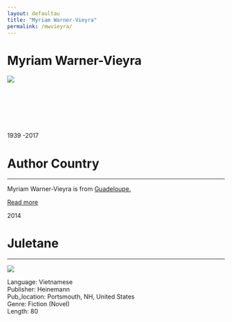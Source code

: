 ```yaml
---
layout: defaultau
title: "Myriam Warner-Vieyra"
permalink: /mwvieyra/
---
```

<!-- partial:index.partial.html -->
<div class="content">
    <h1>Myriam Warner-Vieyra</h1>
    <div class="quote">
        <div><img src="http://ile-en-ile.org/wp-content/uploads/2003/10/warner-vieyra.jpg" class="logo"></div>
    </div>
    <div class="timeline">
        <div style="padding-bottom:100px;"></div>
        <div class="block">
            <div class="date right"><p class="right">1939 -2017</p></div>
            <div class="dot"></div>
            <div class="left first">
            <div class="author_country">
                <h1>Author Country</h1><hr>
            <div class="aclocation"><p>Myriam Warner-Vieyra is from <a href="{{ site.baseurl }}/29">Guadeloupe.</a></p></div>
                <div class="acreadmore"><a href="https://en.wikipedia.org/wiki/Myriam_Warner-Vieyra" target="_blank">Read more</a></div>
            </div>
            </div>
        </div>
        <div class="block">
            <div class="date left"><p class="left">2014</p></div>
            <div class="dot"></div>
            <div class="right">
                <h1>Juletane</h1><hr>
                <p><img src="https://m.media-amazon.com/images/I/51JRFNoPg0L._SX342_BO1,204,203,200_.jpg"></p>
                <p>
                Language: Vietnamese<br/>
                Publisher: Heinemann<br/>
                Pub_location: Portsmouth, NH, United States<br/>
                Genre: Fiction (Novel)<br/>
                Length: 80</p>
            </div>
        </div>
       <div style="padding-bottom:100px;"></div>
    </div>
    <div id="footer">
